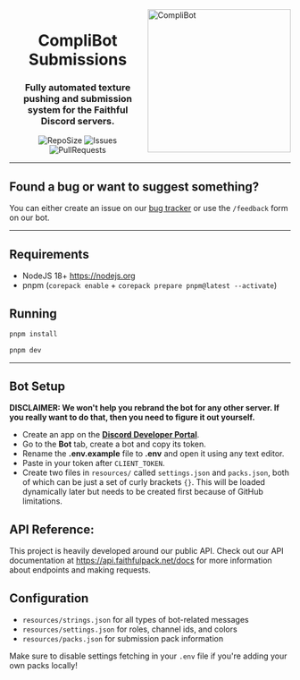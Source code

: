 <img src="https://raw.githubusercontent.com/Faithful-Resource-Pack/Branding/main/logos/transparent/256/complibot_submissions_logo.png" alt="CompliBot" align="right" height="256px">
<div align="center">
  <h1>CompliBot Submissions</h1>
  <h3>Fully automated texture pushing and submission system for the Faithful Discord servers.</h3>

![RepoSize](https://img.shields.io/github/repo-size/Faithful-Resource-Pack/CompliBot-Submissions)
![Issues](https://img.shields.io/github/issues/Faithful-Resource-Pack/CompliBot-Submissions)
![PullRequests](https://img.shields.io/github/issues-pr/Faithful-Resource-Pack/CompliBot-Submissions)

</div>

---

## Found a bug or want to suggest something?

You can either create an issue on our [bug tracker](https://github.com/Faithful-Resource-Pack/CompliBot-Submissions/issues/new/choose) or use the `/feedback` form on our bot.

---

## Requirements

- NodeJS 18+ https://nodejs.org
- pnpm (`corepack enable` + `corepack prepare pnpm@latest --activate`)

## Running

```bash
pnpm install
```

```bash
pnpm dev
```

---

## Bot Setup

**DISCLAIMER: We won't help you rebrand the bot for any other server. If you really want to do that, then you need to figure it out yourself.**

- Create an app on the **[Discord Developer Portal](https://discord.com/developers/)**.
- Go to the **Bot** tab, create a bot and copy its token.
- Rename the **.env.example** file to **.env** and open it using any text editor.
- Paste in your token after `CLIENT_TOKEN`.
- Create two files in `resources/` called `settings.json` and `packs.json`, both of which can be just a set of curly brackets `{}`. This will be loaded dynamically later but needs to be created first because of GitHub limitations.

## API Reference:

This project is heavily developed around our public API. Check out our API documentation at https://api.faithfulpack.net/docs for more information about endpoints and making requests.

## Configuration

- `resources/strings.json` for all types of bot-related messages
- `resources/settings.json` for roles, channel ids, and colors
- `resources/packs.json` for submission pack information

Make sure to disable settings fetching in your `.env` file if you're adding your own packs locally!

